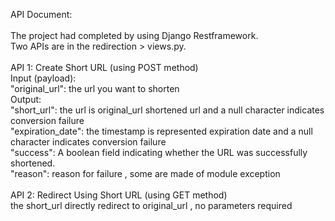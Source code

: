 API Document:<br>
<br>
  The project had completed by using Django Restframework.<br>
  Two APIs are in the redirection > views.py.<br>
<br>
  API 1: Create Short URL   (using POST method)<br>
    Input (payload):<br>
      "original_url": the url you want to shorten<br>
    Output:<br>
      "short_url": the url is original_url shortened url and a null character indicates conversion failure<br>
      "expiration_date": the timestamp is represented expiration date and a null character indicates conversion failure<br>
      "success": A boolean field indicating whether the URL was successfully shortened.<br>
      "reason": reason for failure , some are made of module exception<br>
<br>
  API 2: Redirect Using Short URL   (using GET method)<br>
    the short_url directly redirect to original_url , no parameters required<br>
